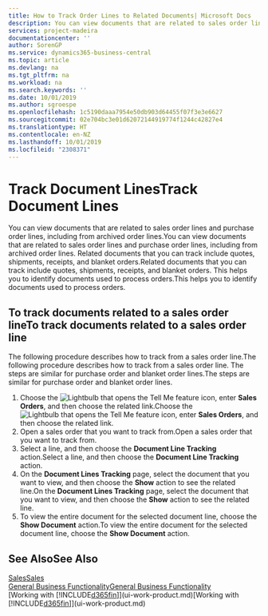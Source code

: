 ```yaml
---
title: How to Track Order Lines to Related Documents| Microsoft Docs
description: You can view documents that are related to sales order lines and purchase order lines, including from archived order lines. Related documents that you can track include quotes, shipments, receipts, and blanket orders. This helps you to identify documents used to process orders.
services: project-madeira
documentationcenter: ''
author: SorenGP
ms.service: dynamics365-business-central
ms.topic: article
ms.devlang: na
ms.tgt_pltfrm: na
ms.workload: na
ms.search.keywords: ''
ms.date: 10/01/2019
ms.author: sgroespe
ms.openlocfilehash: 1c5190daaa7954e50db903d64455f07f3e3e6627
ms.sourcegitcommit: 02e704bc3e01d62072144919774f1244c42827e4
ms.translationtype: HT
ms.contentlocale: en-NZ
ms.lasthandoff: 10/01/2019
ms.locfileid: "2308371"
---
```

# <a name="track-document-lines"></a><span data-ttu-id="a6fa4-105">Track Document Lines</span><span class="sxs-lookup"><span data-stu-id="a6fa4-105">Track Document Lines</span></span>
<span data-ttu-id="a6fa4-106">You can view documents that are related to sales order lines and purchase order lines, including from archived order lines.</span><span class="sxs-lookup"><span data-stu-id="a6fa4-106">You can view documents that are related to sales order lines and purchase order lines, including from archived order lines.</span></span> <span data-ttu-id="a6fa4-107">Related documents that you can track include quotes, shipments, receipts, and blanket orders.</span><span class="sxs-lookup"><span data-stu-id="a6fa4-107">Related documents that you can track include quotes, shipments, receipts, and blanket orders.</span></span> <span data-ttu-id="a6fa4-108">This helps you to identify documents used to process orders.</span><span class="sxs-lookup"><span data-stu-id="a6fa4-108">This helps you to identify documents used to process orders.</span></span>  

## <a name="to-track-documents-related-to-a-sales-order-line"></a><span data-ttu-id="a6fa4-109">To track documents related to a sales order line</span><span class="sxs-lookup"><span data-stu-id="a6fa4-109">To track documents related to a sales order line</span></span>
<span data-ttu-id="a6fa4-110">The following procedure describes how to track from a sales order line.</span><span class="sxs-lookup"><span data-stu-id="a6fa4-110">The following procedure describes how to track from a sales order line.</span></span> <span data-ttu-id="a6fa4-111">The steps are similar for purchase order and blanket order lines.</span><span class="sxs-lookup"><span data-stu-id="a6fa4-111">The steps are similar for purchase order and blanket order lines.</span></span>

1.  <span data-ttu-id="a6fa4-112">Choose the ![Lightbulb that opens the Tell Me feature](media/ui-search/search_small.png "Tell me what you want to do") icon, enter **Sales Orders**, and then choose the related link.</span><span class="sxs-lookup"><span data-stu-id="a6fa4-112">Choose the ![Lightbulb that opens the Tell Me feature](media/ui-search/search_small.png "Tell me what you want to do") icon, enter **Sales Orders**, and then choose the related link.</span></span>  
2.  <span data-ttu-id="a6fa4-113">Open a sales order that you want to track from.</span><span class="sxs-lookup"><span data-stu-id="a6fa4-113">Open a sales order that you want to track from.</span></span>  
3.  <span data-ttu-id="a6fa4-114">Select a line, and then choose the **Document Line Tracking** action.</span><span class="sxs-lookup"><span data-stu-id="a6fa4-114">Select a line, and then choose the **Document Line Tracking** action.</span></span>
4. <span data-ttu-id="a6fa4-115">On the **Document Lines Tracking** page, select the document that you want to view, and then choose the **Show** action to see the related line.</span><span class="sxs-lookup"><span data-stu-id="a6fa4-115">On the **Document Lines Tracking** page, select the document that you want to view, and then choose the **Show** action to see the related line.</span></span>
5. <span data-ttu-id="a6fa4-116">To view the entire document for the selected document line, choose the **Show Document** action.</span><span class="sxs-lookup"><span data-stu-id="a6fa4-116">To view the entire document for the selected document line, choose the **Show Document** action.</span></span>

## <a name="see-also"></a><span data-ttu-id="a6fa4-117">See Also</span><span class="sxs-lookup"><span data-stu-id="a6fa4-117">See Also</span></span>
[<span data-ttu-id="a6fa4-118">Sales</span><span class="sxs-lookup"><span data-stu-id="a6fa4-118">Sales</span></span>](sales-manage-sales.md)  
[<span data-ttu-id="a6fa4-119">General Business Functionality</span><span class="sxs-lookup"><span data-stu-id="a6fa4-119">General Business Functionality</span></span>](ui-across-business-areas.md)  
<span data-ttu-id="a6fa4-120">[Working with [!INCLUDE[d365fin](includes/d365fin_md.md)]](ui-work-product.md)</span><span class="sxs-lookup"><span data-stu-id="a6fa4-120">[Working with [!INCLUDE[d365fin](includes/d365fin_md.md)]](ui-work-product.md)</span></span>
